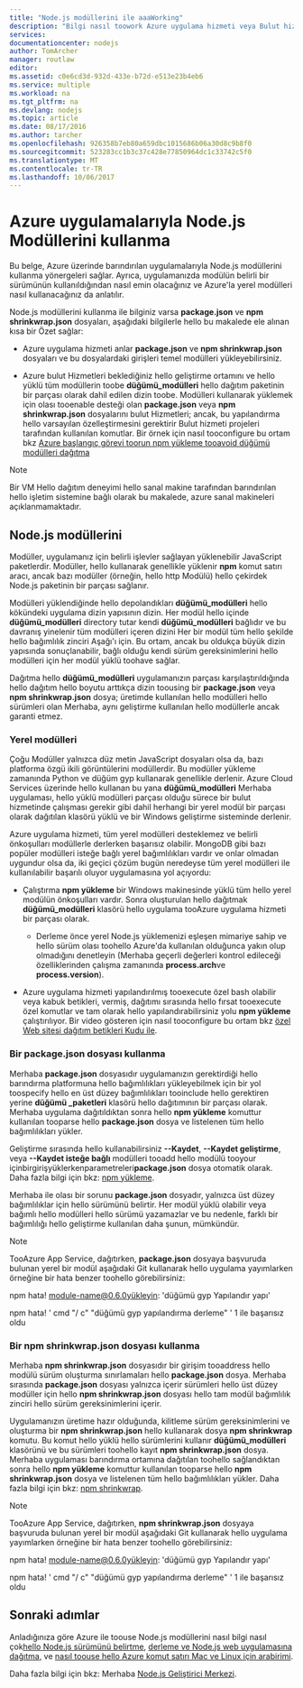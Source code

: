 ```yaml
---
title: "Node.js modüllerini ile aaaWorking"
description: "Bilgi nasıl toowork Azure uygulama hizmeti veya Bulut hizmetlerini kullanırken Node.js modüllerini ile."
services: 
documentationcenter: nodejs
author: TomArcher
manager: routlaw
editor: 
ms.assetid: c0e6cd3d-932d-433e-b72d-e513e23b4eb6
ms.service: multiple
ms.workload: na
ms.tgt_pltfrm: na
ms.devlang: nodejs
ms.topic: article
ms.date: 08/17/2016
ms.author: tarcher
ms.openlocfilehash: 926358b7eb80a659dbc1015686b06a30d8c9b8f0
ms.sourcegitcommit: 523283cc1b3c37c428e77850964dc1c33742c5f0
ms.translationtype: MT
ms.contentlocale: tr-TR
ms.lasthandoff: 10/06/2017
---
```

# <a name="using-nodejs-modules-with-azure-applications"></a>Azure uygulamalarıyla Node.js Modüllerini kullanma
Bu belge, Azure üzerinde barındırılan uygulamalarıyla Node.js modüllerini kullanma yönergeleri sağlar. Ayrıca, uygulamanızda modülün belirli bir sürümünün kullanıldığından nasıl emin olacağınız ve Azure'la yerel modülleri nasıl kullanacağınız da anlatılır.

Node.js modüllerini kullanma ile bilginiz varsa **package.json** ve **npm shrinkwrap.json** dosyaları, aşağıdaki bilgilerle hello bu makalede ele alınan kısa bir Özet sağlar:

* Azure uygulama hizmeti anlar **package.json** ve **npm shrinkwrap.json** dosyaları ve bu dosyalardaki girişleri temel modülleri yükleyebilirsiniz.

* Azure bulut Hizmetleri beklediğiniz hello geliştirme ortamını ve hello yüklü tüm modüllerin toobe **düğümü\_modülleri** hello dağıtım paketinin bir parçası olarak dahil edilen dizin toobe. Modülleri kullanarak yüklemek için olası tooenable desteği olan **package.json** veya **npm shrinkwrap.json** dosyalarını bulut Hizmetleri; ancak, bu yapılandırma hello varsayılan özelleştirmesini gerektirir Bulut hizmeti projeleri tarafından kullanılan komutlar. Bir örnek için nasıl tooconfigure bu ortam bkz [Azure başlangıç görevi toorun npm yükleme tooavoid düğümü modülleri dağıtma](https://github.com/woloski/nodeonazure-blog/blob/master/articles/startup-task-to-run-npm-in-azure.markdown)

> [!NOTE]
> Bir VM Hello dağıtım deneyimi hello sanal makine tarafından barındırılan hello işletim sistemine bağlı olarak bu makalede, azure sanal makineleri açıklanmamaktadır.
> 
> 

## <a name="nodejs-modules"></a>Node.js modüllerini
Modüller, uygulamanız için belirli işlevler sağlayan yüklenebilir JavaScript paketlerdir. Modüller, hello kullanarak genellikle yüklenir **npm** komut satırı aracı, ancak bazı modüller (örneğin, hello http Modülü) hello çekirdek Node.js paketinin bir parçası sağlanır.

Modülleri yüklendiğinde hello depolandıkları **düğümü\_modülleri** hello kökündeki uygulama dizin yapısının dizin. Her modül hello içinde **düğümü\_modülleri** directory tutar kendi **düğümü\_modülleri** bağlıdır ve bu davranış yinelenir tüm modülleri içeren dizini Her bir modül tüm hello şekilde hello bağımlılık zinciri Aşağı'ı için. Bu ortam, ancak bu oldukça büyük dizin yapısında sonuçlanabilir, bağlı olduğu kendi sürüm gereksinimlerini hello modülleri için her modül yüklü toohave sağlar.

Dağıtma hello **düğümü\_modülleri** uygulamanızın parçası karşılaştırıldığında hello dağıtım hello boyutu arttıkça dizin toousing bir **package.json** veya  **npm shrinkwrap.json** dosya; üretimde kullanılan hello modülleri hello sürümleri olan Merhaba, aynı geliştirme kullanılan hello modüllerle ancak garanti etmez.

### <a name="native-modules"></a>Yerel modülleri
Çoğu Modüller yalnızca düz metin JavaScript dosyaları olsa da, bazı platforma özgü ikili görüntülerini modüllerdir. Bu modüller yükleme zamanında Python ve düğüm gyp kullanarak genellikle derlenir. Azure Cloud Services üzerinde hello kullanan bu yana **düğümü\_modülleri** Merhaba uygulaması, hello yüklü modülleri parçası olduğu sürece bir bulut hizmetinde çalışması gerekir gibi dahil herhangi bir yerel modül bir parçası olarak dağıtılan klasörü yüklü ve bir Windows geliştirme sisteminde derlenir.

Azure uygulama hizmeti, tüm yerel modülleri desteklemez ve belirli önkoşulları modüllerle derlerken başarısız olabilir. MongoDB gibi bazı popüler modülleri isteğe bağlı yerel bağımlılıkları vardır ve onlar olmadan uygundur olsa da, iki geçici çözüm bugün neredeyse tüm yerel modülleri ile kullanılabilir başarılı oluyor uygulamasına yol açıyordu:

* Çalıştırma **npm yükleme** bir Windows makinesinde yüklü tüm hello yerel modülün önkoşulları vardır. Sonra oluşturulan hello dağıtmak **düğümü\_modülleri** klasörü hello uygulama tooAzure uygulama hizmeti bir parçası olarak.

  * Derleme önce yerel Node.js yüklemenizi eşleşen mimariye sahip ve hello sürüm olası toohello Azure'da kullanılan olduğunca yakın olup olmadığını denetleyin (Merhaba geçerli değerleri kontrol edileceği özelliklerinden çalışma zamanında **process.arch**ve **process.version**).

* Azure uygulama hizmeti yapılandırılmış tooexecute özel bash olabilir veya kabuk betikleri, vermiş, dağıtımı sırasında hello fırsat tooexecute özel komutlar ve tam olarak hello yapılandırabilirsiniz yolu **npm yükleme** çalıştırılıyor. Bir video gösteren için nasıl tooconfigure bu ortam bkz [özel Web sitesi dağıtım betikleri Kudu ile].

### <a name="using-a-packagejson-file"></a>Bir package.json dosyası kullanma
Merhaba **package.json** dosyasıdır uygulamanızın gerektirdiği hello barındırma platformuna hello bağımlılıkları yükleyebilmek için bir yol toospecify hello en üst düzey bağımlılıkları tooinclude hello gerektiren yerine **düğümü \_paketleri** klasörü hello dağıtımının bir parçası olarak. Merhaba uygulama dağıtıldıktan sonra hello **npm yükleme** komuttur kullanılan tooparse hello **package.json** dosya ve listelenen tüm hello bağımlılıkları yükler.

Geliştirme sırasında hello kullanabilirsiniz **--Kaydet**, **--Kaydet geliştirme**, veya **--Kaydet isteğe bağlı** modülleri tooadd hello modülü tooyour içinbirgirişyüklerkenparametreleri**package.json** dosya otomatik olarak. Daha fazla bilgi için bkz: [npm yükleme](https://docs.npmjs.com/cli/install).

Merhaba ile olası bir sorunu **package.json** dosyadır, yalnızca üst düzey bağımlılıklar için hello sürümünü belirtir. Her modül yüklü olabilir veya bağımlı hello modülleri hello sürümü yazamazlar ve bu nedenle, farklı bir bağımlılığı hello geliştirme kullanılan daha şunun, mümkündür.

> [!NOTE]
> TooAzure App Service, dağıtırken, <b>package.json</b> dosyaya başvuruda bulunan yerel bir modül aşağıdaki Git kullanarak hello uygulama yayımlarken örneğine bir hata benzer toohello görebilirsiniz:
> 
> npm hata! module-name@0.6.0yükleyin: 'düğümü gyp Yapılandır yapı'
> 
> npm hata! ' cmd "/ c" "düğümü gyp yapılandırma derleme" ' 1 ile başarısız oldu
> 
> 

### <a name="using-a-npm-shrinkwrapjson-file"></a>Bir npm shrinkwrap.json dosyası kullanma
Merhaba **npm shrinkwrap.json** dosyasıdır bir girişim tooaddress hello modülü sürüm oluşturma sınırlamaları hello **package.json** dosya. Merhaba sırasında **package.json** dosyası yalnızca içerir sürümleri hello üst düzey modüller için hello **npm shrinkwrap.json** dosyası hello tam modül bağımlılık zinciri hello sürüm gereksinimlerini içerir.

Uygulamanızın üretime hazır olduğunda, kilitleme sürüm gereksinimlerini ve oluşturma bir **npm shrinkwrap.json** hello kullanarak dosya **npm shrinkwrap** komutu. Bu komut hello yüklü hello sürümlerini kullanır **düğümü\_modülleri** klasörünü ve bu sürümleri toohello kayıt **npm shrinkwrap.json** dosya. Merhaba uygulaması barındırma ortamına dağıtılan toohello sağlandıktan sonra hello **npm yükleme** komuttur kullanılan tooparse hello **npm shrinkwrap.json** dosya ve listelenen tüm hello bağımlılıkları yükler. Daha fazla bilgi için bkz: [npm shrinkwrap](https://docs.npmjs.com/cli/shrinkwrap).

> [!NOTE]
> TooAzure App Service, dağıtırken, <b>npm shrinkwrap.json</b> dosyaya başvuruda bulunan yerel bir modül aşağıdaki Git kullanarak hello uygulama yayımlarken örneğine bir hata benzer toohello görebilirsiniz:
> 
> npm hata! module-name@0.6.0yükleyin: 'düğümü gyp Yapılandır yapı'
> 
> npm hata! ' cmd "/ c" "düğümü gyp yapılandırma derleme" ' 1 ile başarısız oldu
> 
> 

## <a name="next-steps"></a>Sonraki adımlar
Anladığınıza göre Azure ile toouse Node.js modüllerini nasıl bilgi nasıl çok[hello Node.js sürümünü belirtme], [derleme ve Node.js web uygulamasına dağıtma](app-service-web/app-service-web-get-started-nodejs.md), ve [nasıl toouse hello Azure komut satırı Mac ve Linux için arabirimi].

Daha fazla bilgi için bkz: Merhaba [Node.js Geliştirici Merkezi](/nodejs/azure/).

[hello Node.js sürümünü belirtme]: nodejs-specify-node-version-azure-apps.md
[nasıl toouse hello Azure komut satırı Mac ve Linux için arabirimi]:cli-install-nodejs.md
[özel Web sitesi dağıtım betikleri Kudu ile]: https://channel9.msdn.com/Shows/Azure-Friday/Custom-Web-Site-Deployment-Scripts-with-Kudu-with-David-Ebbo
